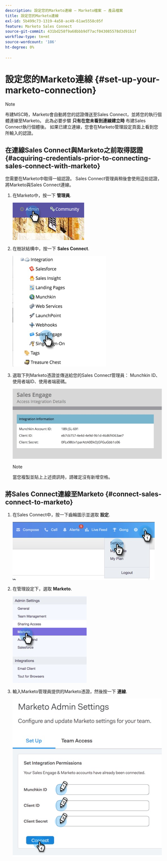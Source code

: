 ```yaml
---
description: 設定您的Marketo連線 — Marketo檔案 — 產品檔案
title: 設定您的Marketo連線
exl-id: 5b499c73-1319-4a58-ac49-61ae5558c05f
feature: Marketo Sales Connect
source-git-commit: 431bd258f9a68bbb9df7acf043085578d3d91b1f
workflow-type: tm+mt
source-wordcount: '186'
ht-degree: 0%

---
```


# 設定您的Marketo連線 {#set-up-your-marketo-connection}

>[!NOTE]
>
>布建MSC時，Marketo會自動將您的認證傳送至Sales Connect，並將您的執行個體連線至Marketo。 此為必要步驟 **只有在您未看到連線建立時** 布建Sales Connect執行個體後。 如果已建立連線，您會在Marketo管理設定頁面上看到您所輸入的認證。

## 在連線Sales Connect與Marketo之前取得認證 {#acquiring-credentials-prior-to-connecting-sales-connect-with-marketo}

您需要在Marketo中取得一組認證。 Sales Connect管理員稍後會使用這些認證，將Marketo與Sales Connect連線。

1. 在Marketo中，按一下 **管理員**.

   ![](assets/manually-set-up-your-marketo-connection-1.png)

1. 在樹狀結構中，按一下 **Sales Connect**.

   ![](assets/manually-set-up-your-marketo-connection-2.png)

1. 選取下列Marketo憑證並傳送給您的Sales Connect管理員： Munchkin ID、使用者端ID、使用者端密碼。

   ![](assets/manually-set-up-your-marketo-connection-3.jpg)

   >[!NOTE]
   >
   >當您複製並貼上上述資訊時，請確定沒有新增空格。

## 將Sales Connect連線至Marketo {#connect-sales-connect-to-marketo}

1. 在Sales Connect中，按一下齒輪圖示並選取 **設定**.

   ![](assets/manually-set-up-your-marketo-connection-4.png)

1. 在管理設定下，選取 **Marketo**.

   ![](assets/manually-set-up-your-marketo-connection-5.png)

1. 輸入Marketo管理員提供的Marketo憑證，然後按一下 **連線**.

   ![](assets/manually-set-up-your-marketo-connection-6.png)

